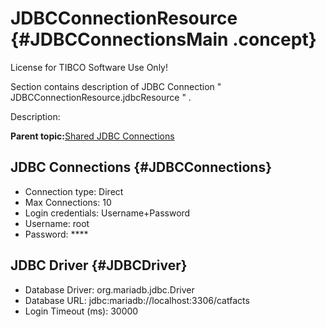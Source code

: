 # JDBCConnectionResource {#JDBCConnectionsMain .concept}

License for TIBCO Software Use Only!

Section contains description of JDBC Connection " JDBCConnectionResource.jdbcResource " .

Description:

**Parent topic:**[Shared JDBC Connections](../../../../../../../../projects/com.behaimits.sample.http.requestor/common/sharedjdbc.md)

## JDBC Connections {#JDBCConnections}

-   Connection type: Direct
-   Max Connections: 10
-   Login credentials: Username+Password
-   Username: root
-   Password: \*\*\*\*

## JDBC Driver {#JDBCDriver}

-   Database Driver: org.mariadb.jdbc.Driver
-   Database URL: jdbc:mariadb://localhost:3306/catfacts
-   Login Timeout \(ms\): 30000

